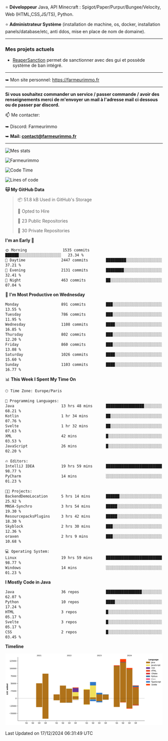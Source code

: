 ⭐ **Développeur** Java, API Minecraft : Spigot/Paper/Purpur/Bungee/Velocity, Web (HTML,CSS,JS/TS), Python.

⭐ **Administrateur Système** (installation de machine, os, docker, installation panels/database/etc, anti ddos, mise en place de nom de domaine).

---

### Mes projets actuels
- [ReaperSanction](https://www.spigotmc.org/resources/reapersanction.89580/) permet de sanctionner avec des gui et possède système de ban intégré.

---

➥ Mon site personnel: https://farmeurimmo.fr

---

**Si vous souhaitez commander un service / passer commande / avoir des renseignements merci de m'envoyer un mail à l'adresse mail ci dessous ou de passer par discord.**

📫 Me contacter:
 
   ➥ Discord: Farmeurimmo
   
   ➥ **Mail: contact@farmeurimmo.fr**

---

![Mes stats](https://github-readme-stats.farmeurimmo.fr/api?username=Farmeurimmo&count_private=true&show_icons=true&theme=radical)

<img src="https://komarev.com/ghpvc/?username=Farmeurimmo" alt="Farmeurimmo" />

<!--START_SECTION:waka-->
![Code Time](http://img.shields.io/badge/Code%20Time-1%2C703%20hrs%2013%20mins-blue)

![Lines of code](https://img.shields.io/badge/From%20Hello%20World%20I%27ve%20Written-760.3%20thousand%20lines%20of%20code-blue)

**🐱 My GitHub Data** 

> 📦 51.8 kB Used in GitHub's Storage 
 > 
> 💼 Opted to Hire
 > 
> 📜 23 Public Repositories 
 > 
> 🔑 30 Private Repositories 
 > 
**I'm an Early 🐤** 

```text
🌞 Morning                1535 commits        ██████░░░░░░░░░░░░░░░░░░░   23.34 % 
🌆 Daytime                2447 commits        █████████░░░░░░░░░░░░░░░░   37.21 % 
🌃 Evening                2131 commits        ████████░░░░░░░░░░░░░░░░░   32.41 % 
🌙 Night                  463 commits         ██░░░░░░░░░░░░░░░░░░░░░░░   07.04 % 
```
📅 **I'm Most Productive on Wednesday** 

```text
Monday                   891 commits         ███░░░░░░░░░░░░░░░░░░░░░░   13.55 % 
Tuesday                  786 commits         ███░░░░░░░░░░░░░░░░░░░░░░   11.95 % 
Wednesday                1108 commits        ████░░░░░░░░░░░░░░░░░░░░░   16.85 % 
Thursday                 802 commits         ███░░░░░░░░░░░░░░░░░░░░░░   12.20 % 
Friday                   860 commits         ███░░░░░░░░░░░░░░░░░░░░░░   13.08 % 
Saturday                 1026 commits        ████░░░░░░░░░░░░░░░░░░░░░   15.60 % 
Sunday                   1103 commits        ████░░░░░░░░░░░░░░░░░░░░░   16.77 % 
```


📊 **This Week I Spent My Time On** 

```text
🕑︎ Time Zone: Europe/Paris

💬 Programming Languages: 
Java                     13 hrs 48 mins      █████████████████░░░░░░░░   68.21 % 
Kotlin                   1 hr 34 mins        ██░░░░░░░░░░░░░░░░░░░░░░░   07.76 % 
Svelte                   1 hr 32 mins        ██░░░░░░░░░░░░░░░░░░░░░░░   07.63 % 
XML                      42 mins             █░░░░░░░░░░░░░░░░░░░░░░░░   03.53 % 
JavaScript               26 mins             █░░░░░░░░░░░░░░░░░░░░░░░░   02.20 % 

🔥 Editors: 
IntelliJ IDEA            19 hrs 59 mins      █████████████████████████   98.77 % 
PyCharm                  14 mins             ░░░░░░░░░░░░░░░░░░░░░░░░░   01.23 % 

🐱‍💻 Projects: 
BackendDemoLocation      5 hrs 14 mins       ██████░░░░░░░░░░░░░░░░░░░   25.92 % 
MNSA-Synchro             3 hrs 54 mins       █████░░░░░░░░░░░░░░░░░░░░   19.30 % 
ResourcepacksPlugins     3 hrs 42 mins       █████░░░░░░░░░░░░░░░░░░░░   18.30 % 
Skyblock                 2 hrs 30 mins       ███░░░░░░░░░░░░░░░░░░░░░░   12.36 % 
oraxen                   2 hrs 9 mins        ███░░░░░░░░░░░░░░░░░░░░░░   10.68 % 

💻 Operating System: 
Linux                    19 hrs 59 mins      █████████████████████████   98.77 % 
Windows                  14 mins             ░░░░░░░░░░░░░░░░░░░░░░░░░   01.23 % 
```

**I Mostly Code in Java** 

```text
Java                     36 repos            ████████████████░░░░░░░░░   62.07 % 
Python                   10 repos            ████░░░░░░░░░░░░░░░░░░░░░   17.24 % 
HTML                     3 repos             █░░░░░░░░░░░░░░░░░░░░░░░░   05.17 % 
Svelte                   3 repos             █░░░░░░░░░░░░░░░░░░░░░░░░   05.17 % 
CSS                      2 repos             █░░░░░░░░░░░░░░░░░░░░░░░░   03.45 % 
```



**Timeline**

![Lines of Code chart](https://raw.githubusercontent.com/Farmeurimmo/Farmeurimmo/main/assets/bar_graph.png)


 Last Updated on 17/12/2024 06:31:49 UTC
<!--END_SECTION:waka-->
